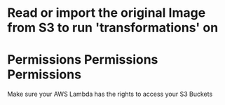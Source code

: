 # Read or import the original Image from S3 to run 'transformations' on

# Permissions Permissions Permissions
Make sure your AWS Lambda has the rights to access your S3 Buckets


